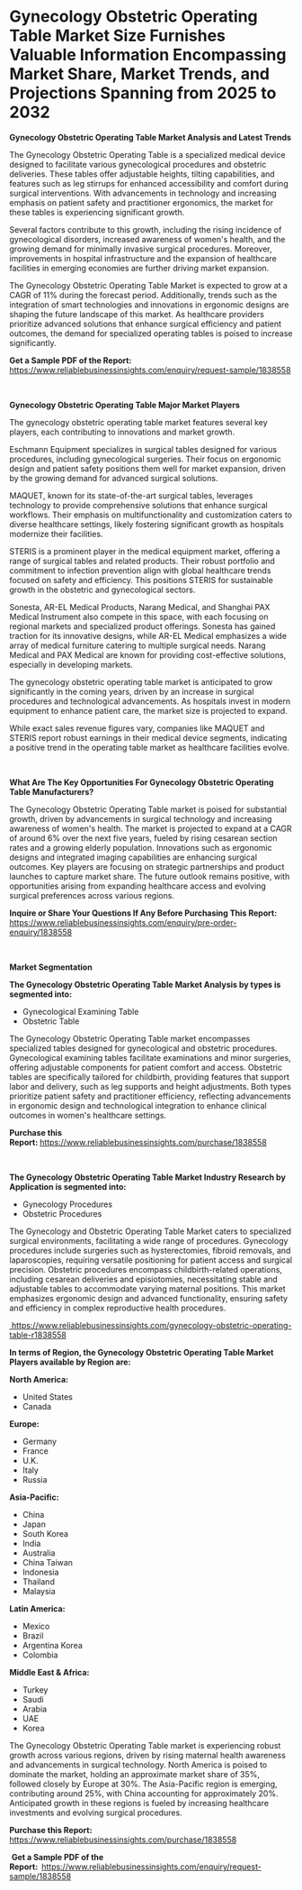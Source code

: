 <p><h1>Gynecology Obstetric Operating Table Market Size Furnishes Valuable Information Encompassing Market Share, Market Trends, and Projections Spanning from 2025 to 2032</h1></p><p><strong>Gynecology Obstetric Operating Table Market Analysis and Latest Trends</strong></p>
<p><p>The Gynecology Obstetric Operating Table is a specialized medical device designed to facilitate various gynecological procedures and obstetric deliveries. These tables offer adjustable heights, tilting capabilities, and features such as leg stirrups for enhanced accessibility and comfort during surgical interventions. With advancements in technology and increasing emphasis on patient safety and practitioner ergonomics, the market for these tables is experiencing significant growth.</p><p>Several factors contribute to this growth, including the rising incidence of gynecological disorders, increased awareness of women's health, and the growing demand for minimally invasive surgical procedures. Moreover, improvements in hospital infrastructure and the expansion of healthcare facilities in emerging economies are further driving market expansion. </p><p>The Gynecology Obstetric Operating Table Market is expected to grow at a CAGR of 11% during the forecast period. Additionally, trends such as the integration of smart technologies and innovations in ergonomic designs are shaping the future landscape of this market. As healthcare providers prioritize advanced solutions that enhance surgical efficiency and patient outcomes, the demand for specialized operating tables is poised to increase significantly.</p></p>
<p><strong>Get a Sample PDF of the Report:&nbsp;</strong> <a href="https://www.reliablebusinessinsights.com/enquiry/request-sample/1838558?utm_campaign=2721&utm_medium=2&utm_source=Github&utm_content=ia&utm_term=14042025&utm_id=gynecology-obstetric-operating-table">https://www.reliablebusinessinsights.com/enquiry/request-sample/1838558</a></p>
<p>&nbsp;</p>
<p><strong>Gynecology Obstetric Operating Table Major Market Players</strong></p>
<p><p>The gynecology obstetric operating table market features several key players, each contributing to innovations and market growth. </p><p>Eschmann Equipment specializes in surgical tables designed for various procedures, including gynecological surgeries. Their focus on ergonomic design and patient safety positions them well for market expansion, driven by the growing demand for advanced surgical solutions.</p><p>MAQUET, known for its state-of-the-art surgical tables, leverages technology to provide comprehensive solutions that enhance surgical workflows. Their emphasis on multifunctionality and customization caters to diverse healthcare settings, likely fostering significant growth as hospitals modernize their facilities.</p><p>STERIS is a prominent player in the medical equipment market, offering a range of surgical tables and related products. Their robust portfolio and commitment to infection prevention align with global healthcare trends focused on safety and efficiency. This positions STERIS for sustainable growth in the obstetric and gynecological sectors.</p><p>Sonesta, AR-EL Medical Products, Narang Medical, and Shanghai PAX Medical Instrument also compete in this space, with each focusing on regional markets and specialized product offerings. Sonesta has gained traction for its innovative designs, while AR-EL Medical emphasizes a wide array of medical furniture catering to multiple surgical needs. Narang Medical and PAX Medical are known for providing cost-effective solutions, especially in developing markets.</p><p>The gynecology obstetric operating table market is anticipated to grow significantly in the coming years, driven by an increase in surgical procedures and technological advancements. As hospitals invest in modern equipment to enhance patient care, the market size is projected to expand. </p><p>While exact sales revenue figures vary, companies like MAQUET and STERIS report robust earnings in their medical device segments, indicating a positive trend in the operating table market as healthcare facilities evolve.</p></p>
<p>&nbsp;</p>
<p><strong>What Are The Key Opportunities For Gynecology Obstetric Operating Table Manufacturers?</strong></p>
<p><p>The Gynecology Obstetric Operating Table market is poised for substantial growth, driven by advancements in surgical technology and increasing awareness of women's health. The market is projected to expand at a CAGR of around 6% over the next five years, fueled by rising cesarean section rates and a growing elderly population. Innovations such as ergonomic designs and integrated imaging capabilities are enhancing surgical outcomes. Key players are focusing on strategic partnerships and product launches to capture market share. The future outlook remains positive, with opportunities arising from expanding healthcare access and evolving surgical preferences across various regions.</p></p>
<p><strong>Inquire or Share Your Questions If Any Before Purchasing This Report:</strong> <a href="https://www.reliablebusinessinsights.com/enquiry/pre-order-enquiry/1838558?utm_campaign=2721&utm_medium=2&utm_source=Github&utm_content=ia&utm_term=14042025&utm_id=gynecology-obstetric-operating-table">https://www.reliablebusinessinsights.com/enquiry/pre-order-enquiry/1838558</a></p>
<p>&nbsp;</p>
<p><strong>Market Segmentation</strong></p>
<p><strong>The Gynecology Obstetric Operating Table Market Analysis by types is segmented into:</strong></p>
<p><ul><li>Gynecological Examining Table</li><li>Obstetric Table</li></ul></p>
<p><p>The Gynecology Obstetric Operating Table market encompasses specialized tables designed for gynecological and obstetric procedures. Gynecological examining tables facilitate examinations and minor surgeries, offering adjustable components for patient comfort and access. Obstetric tables are specifically tailored for childbirth, providing features that support labor and delivery, such as leg supports and height adjustments. Both types prioritize patient safety and practitioner efficiency, reflecting advancements in ergonomic design and technological integration to enhance clinical outcomes in women's healthcare settings.</p></p>
<p><strong>Purchase this Report:&nbsp;</strong><a href="https://www.reliablebusinessinsights.com/purchase/1838558?utm_campaign=2721&utm_medium=2&utm_source=Github&utm_content=ia&utm_term=14042025&utm_id=gynecology-obstetric-operating-table">https://www.reliablebusinessinsights.com/purchase/1838558</a></p>
<p>&nbsp;</p>
<p><strong>The Gynecology Obstetric Operating Table Market Industry Research by Application is segmented into:</strong></p>
<p><ul><li>Gynecology Procedures</li><li>Obstetric Procedures</li></ul></p>
<p><p>The Gynecology and Obstetric Operating Table Market caters to specialized surgical environments, facilitating a wide range of procedures. Gynecology procedures include surgeries such as hysterectomies, fibroid removals, and laparoscopies, requiring versatile positioning for patient access and surgical precision. Obstetric procedures encompass childbirth-related operations, including cesarean deliveries and episiotomies, necessitating stable and adjustable tables to accommodate varying maternal positions. This market emphasizes ergonomic design and advanced functionality, ensuring safety and efficiency in complex reproductive health procedures.</p></p>
<p><a href="https://www.reliablebusinessinsights.com/gynecology-obstetric-operating-table-r1838558?utm_campaign=2721&utm_medium=2&utm_source=Github&utm_content=ia&utm_term=14042025&utm_id=gynecology-obstetric-operating-table">&nbsp;https://www.reliablebusinessinsights.com/gynecology-obstetric-operating-table-r1838558</a></p>
<p><strong>In terms of Region, the Gynecology Obstetric Operating Table Market Players available by Region are:</strong></p>
<p>
    <p> <strong> North America: </strong>
        <ul>
            <li>United States</li>
            <li>Canada</li>
        </ul>
        </p> 
    <p> <strong> Europe: </strong>
        <ul>
            <li>Germany</li>
            <li>France</li>
            <li>U.K.</li>
            <li>Italy</li>
            <li>Russia</li>
        </ul>
        </p> 
    <p> <strong> Asia-Pacific: </strong>
        <ul>
            <li>China</li>
            <li>Japan</li>
            <li>South Korea</li>
            <li>India</li>
            <li>Australia</li>
            <li>China Taiwan</li>
            <li>Indonesia</li>
            <li>Thailand</li>
            <li>Malaysia</li>
        </ul>
        </p> 
    <p> <strong> Latin America: </strong>
        <ul>
            <li>Mexico</li>
            <li>Brazil</li>
            <li>Argentina Korea</li>
            <li>Colombia</li>
        </ul>
        </p> 
    <p> <strong> Middle East & Africa: </strong>
        <ul>
            <li>Turkey</li>
            <li>Saudi</li>
            <li>Arabia</li>
            <li>UAE</li>
            <li>Korea</li>
        </ul>
    </p>
    </p>
<p><p>The Gynecology Obstetric Operating Table market is experiencing robust growth across various regions, driven by rising maternal health awareness and advancements in surgical technology. North America is poised to dominate the market, holding an approximate market share of 35%, followed closely by Europe at 30%. The Asia-Pacific region is emerging, contributing around 25%, with China accounting for approximately 20%. Anticipated growth in these regions is fueled by increasing healthcare investments and evolving surgical procedures.</p></p>
<p><strong>Purchase this Report: </strong><a href="https://www.reliablebusinessinsights.com/purchase/1838558?utm_campaign=2721&utm_medium=2&utm_source=Github&utm_content=ia&utm_term=14042025&utm_id=gynecology-obstetric-operating-table">https://www.reliablebusinessinsights.com/purchase/1838558</a></p>
<p>&nbsp;<strong>Get a Sample PDF of the Report:&nbsp;&nbsp;</strong><a href="https://www.reliablebusinessinsights.com/enquiry/request-sample/1838558?utm_campaign=2721&utm_medium=2&utm_source=Github&utm_content=ia&utm_term=14042025&utm_id=gynecology-obstetric-operating-table">https://www.reliablebusinessinsights.com/enquiry/request-sample/1838558</a></p>
<p><strong></strong></p>
<p><p></p><p></p><p></p></p>